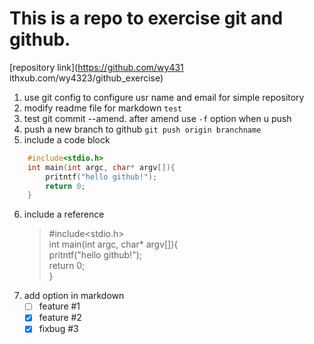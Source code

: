 # This is a repo to exercise git and github.
[repository link](https://github.com/wy431
ithxub.com/wy4323/github_exercise)

1.  use git config to configure usr name and email for simple repository
2.  modify readme file for markdown `test`
3.  test git commit --amend. after amend use `-f` option when u push
4.  push a new branch to github `git push origin branchname`
5.  include a code block    
```c
    #include<stdio.h>
    int main(int argc, char* argv[]){
        pritntf("hello github!");
        return 0;
    }
```
6. include a reference
    > #include<stdio.h>  
      int main(int argc, char* argv[]){  
         pritntf("hello github!");  
         return 0;  
    }
    >
7. add option in markdown
    - [ ] feature #1
    - [x] feature #2
    - [x] fixbug #3
